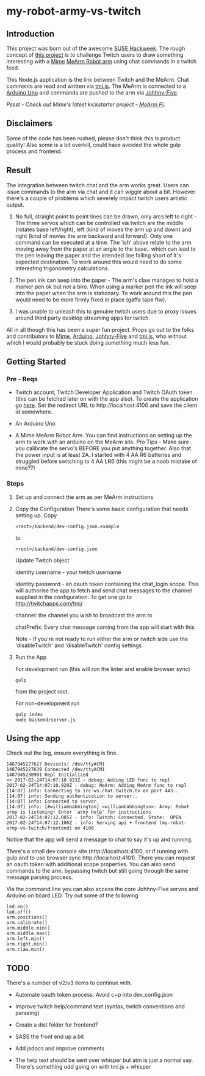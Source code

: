 # my-robot-army-vs-twitch

## Introduction
This project was born out of the awesome [SUSE Hackweek](https://hackweek.suse.com/). 
The rough concept of [this project](https://hackweek.suse.com/15/projects/my-robot-army-vs-twitch/) is to challenge Twitch users 
to draw something interesting with a [Mime](https://mime.co.uk/) [MeArm Robot arm](https://shop.mime.co.uk/collections/frontpage/products/mearm-pocket-sized-robot-arm) 
using chat commands in a twitch feed.
 
This Node.js application is the link between Twitch and the MeArm. Chat comments are read and written via 
[tmi.js](https://github.com/tmijs/tmi.js). The MeArm is connected to a [Arduino Uno](https://www.arduino.cc/en/Main/arduinoBoardUno) 
and commands are pushed to the arm via [Johhny-Five](http://johnny-five.io/).
 
*Pssst - Check out Mime's latest kickstarter project - [MeArm Pi](https://www.kickstarter.com/projects/mime/mearm-pi-build-your-own-raspberry-pi-powered-robot).*
 
## Disclaimers
Some of the code has been rushed, please don't think this is product quality! Also some is a bit overkill, 
could have avoided the whole gulp process and frontend.

## Result
The integration between twitch chat and the arm works great. Users can issue commands to the arm via chat 
and it can wiggle about a bit. However there's a couple of problems which severely impact twitch users artistic output.

1. No full, straight point to point lines can be drawn, only arcs left to right - The three servos
which can be controlled via twitch are the middle (rotates base left/right), left (kind of moves the arm up 
and down) and right (kind of moves the arm backward and forward). Only one command can be executed at a time. 
The 'ish' above relate to the arm moving away from the paper at an angle to the base.. which can lead to the 
pen leaving the paper and the intended line falling short of it's expected destination. To work around this 
would need to do some interesting trigonometry calculations.

2. The pen ink can seep into the paper - The arm's claw manages to hold a marker pen ok but not a biro. When 
 using a marker pen the ink will seep into the paper when the arm is stationary. To work around this the pen
  would need to be more firmly fixed in place (gaffa tape ftw).
  
3. I was unable to unleash this to genuine twitch users due to proxy issues around third party desktop streaming 
apps for twitch. 

All in all though this has been a super fun project. Props go out to the folks and contributors to [Mime](https://mime.co.uk/), 
[Arduino](https://www.arduino.cc/), [Johhny-Five](http://johnny-five.io/) and [tmi.js](https://github.com/tmijs/tmi.js), who 
without which I would probably be stuck doing something much less fun.
 
## Getting Started

### Pre - Reqs

* Twitch account, Twitch Developer Application and Twitch OAuth token (this can be fetched later on with the app also). 
To create the application go [here](https://www.twitch.tv/settings/connections). Set the redirect URL to 
http://localhost:4100 and save the client id somewhere.

* An Arduino Uno

* A Mime MeArm Robot Arm. You can find instructions on setting up the arm to work with an arduino on the MeArm site. 
Pro Tips - Make sure you calibrate the servo's BEFORE you put anything together. Also that the power input is at 
least 2A. I started with 4 AA R6 batteries and struggled before switching to 4 AA LR6 (this might be a noob mistake of mine??) 

### Steps

1. Set up and connect the arm as per MeArm instructions

2. Copy the Configuration
   There's some basic configuration that needs setting up. Copy 
   ```
   <root>/backend/dev-config.json.example
   ```
   to
   ```
   <root>/backend/dev-config.json
   ```
   Update Twitch object

   identity:username - your twitch username

   identity:password - an oauth token containing the chat_login scope. This will authorise the app to fetch and send chat 
   messages to the channel supplied in the configuration. To get one go to http://twitchapps.com/tmi/

   channel: the channel you wish to broadcast the arm to
   
   chatPrefix: Every chat message coming from the app will start with this 

   Note - If you're not ready to run either the arm or twitch side use the 'disableTwitch' and 'disableTwitch' config
   settings

3. Run the App

   For development run (this will run the linter and enable browser sync)
   ```
   gulp
   ```
   from the project root. 

   For non-development run 
   ```
   gulp index
   node backend/server.js
   ```

## Using the app
Check out the log, ensure everything is fine. 
```
1487945227627 Device(s) /dev/ttyACM1  
1487945227639 Connected /dev/ttyACM1  
1487945230901 Repl Initialized  
>> 2017-02-24T14:07:10.923Z - debug: Adding LED func to repl
2017-02-24T14:07:10.929Z - debug: MeArm: Adding MeArm func to repl
[14:07] info: Connecting to irc-ws.chat.twitch.tv on port 443..
[14:07] info: Sending authentication to server..
[14:07] info: Connected to server.
[14:07] info: [#williambabbington] <williambabbington>: Army: Robot army is listening! Enter 'army help' for instructions
2017-02-24T14:07:12.085Z - info: Twitch: Connected. State:  OPEN
2017-02-24T14:07:12.106Z - info: Serving api + frontend (my-robot-army-vs-twitch/frontend) on 4100
```
Notice that the app will send a message to chat to say it's up and running. 

There's a small dev console site (http://localhost:4100, or if running with gulp and to use browser sync http://localhost:4101). 
There you can request an oauth token with additional scope properties. You can also send commands to the arm, bypassing twitch
but still going through the same message parsing process. 
 
Via the command line you can also access the core Johhny-Five servos and Arduino on board LED. Try out some of the following
```
led.on()
led.off()
arm.positions()
arm.calibrate()
arm.middle.min()
arm.middle.max()
arm.left.min()
arm.right.min()
arm.claw.min()
```

## TODO 
There's a number of v2/v3 items to continue with. 

* Automate oauth token process. Avoid c+p into dev_config.json

* Improve twitch help/command text (syntax, twitch conventions and parseing)

* Create a dist folder for frontend?

* SASS the front end up a bit

* Add jsdocs and improve comments

* The help text should be sent over whisper but atm is just a normal say. There's something odd going on with tmi.js + whisper

